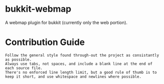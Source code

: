 bukkit-webmap
=============

A webmap plugin for bukkit (currently only the web portion).


Contribution Guide
=============

	Follow the general style found through-out the project as consistantly as possible.
	Always use tabs, not spaces, and include a blank line at the end of each source file.
	There's no enforced line length limit, but a good rule of thumb is to keep it short, and use whitespace and newlines where possible.
